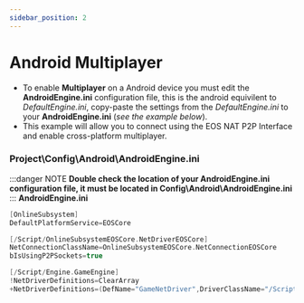 ```yaml
---
sidebar_position: 2
---
```


# Android Multiplayer
- To enable **Multiplayer** on a Android device you must edit the **AndroidEngine.ini** configuration file, this is the android equivilent to *DefaultEngine.ini*, copy-paste the settings from the *DefaultEngine.ini* to your **AndroidEngine.ini** (*see the example below*).
- This example will allow you to connect using the EOS NAT P2P Interface and enable cross-platform multiplayer.


### Project\Config\Android\AndroidEngine.ini
:::danger NOTE
**Double check the location of your AndroidEngine.ini configuration file, it must be located in Config\Android\AndroidEngine.ini**
:::
**AndroidEngine.ini** 
```c
[OnlineSubsystem]
DefaultPlatformService=EOSCore

[/Script/OnlineSubsystemEOSCore.NetDriverEOSCore]
NetConnectionClassName=OnlineSubsystemEOSCore.NetConnectionEOSCore
bIsUsingP2PSockets=true

[/Script/Engine.GameEngine]
!NetDriverDefinitions=ClearArray
+NetDriverDefinitions=(DefName="GameNetDriver",DriverClassName="/Script/OnlineSubsystemEOSCore.NetDriverEOSCore",DriverClassNameFallback="OnlineSubsystemUtils.IpNetDriver")
```